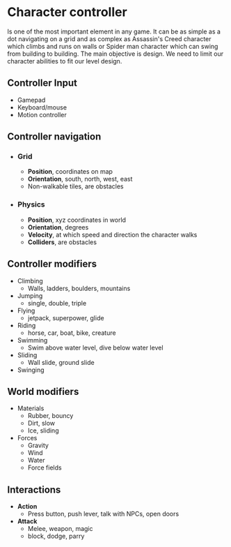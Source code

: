 # Character controller
Is one of the most important element in any game. It can be as simple as a dot navigating on a grid and as complex as Assassin's Creed character which climbs and runs on walls or Spider man character which can swing from building to building. The main objective is design. We need to limit our character abilities to fit our level design.

## Controller Input
- Gamepad
- Keyboard/mouse
- Motion controller

## Controller navigation
- ### Grid
	- **Position**, coordinates on map
	- **Orientation**, south, north, west, east
	- Non-walkable tiles, are obstacles
- ### Physics
	- **Position**, xyz coordinates in world
	- **Orientation**, degrees
	- **Velocity**, at which speed and direction the character walks
	- **Colliders**, are obstacles

## Controller modifiers
- Climbing
	- Walls, ladders, boulders, mountains
- Jumping
	- single, double, triple
- Flying
	- jetpack, superpower, glide
- Riding
	- horse, car, boat, bike, creature
- Swimming
	- Swim above water level, dive below water level
- Sliding
	- Wall slide, ground slide
- Swinging

## World modifiers
- Materials
	- Rubber, bouncy
	- Dirt, slow
	- Ice, sliding
- Forces
	- Gravity
	- Wind
	- Water
	- Force fields

## Interactions
- **Action**
	- Press button, push lever, talk with NPCs, open doors
- **Attack**
	- Melee, weapon, magic
	- block, dodge, parry